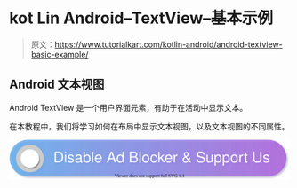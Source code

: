 # kot Lin Android–TextView–基本示例

> 原文：<https://www.tutorialkart.com/kotlin-android/android-textview-basic-example/>

## Android 文本视图

Android TextView 是一个用户界面元素，有助于在活动中显示文本。

在本教程中，我们将学习如何在布局中显示文本视图，以及文本视图的不同属性。

[![](img/925da31b32d6bc3827932f6c8afb11bb.png)](https://www.tutorialkart.com/)